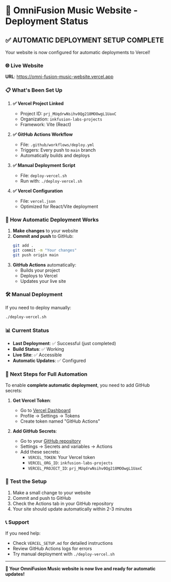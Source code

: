 # 🚀 OmniFusion Music Website - Deployment Status

## ✅ **AUTOMATIC DEPLOYMENT SETUP COMPLETE**

Your website is now configured for automatic deployments to Vercel!

### 🌐 **Live Website**
**URL**: https://omni-fusion-music-website.vercel.app

### 📋 **What's Been Set Up**

1. **✅ Vercel Project Linked**
   - Project ID: `prj_MUqdrwNsihv0Qg218MOOwgL1UaxC`
   - Organization: `inkfusion-labs-projects`
   - Framework: Vite (React)

2. **✅ GitHub Actions Workflow**
   - File: `.github/workflows/deploy.yml`
   - Triggers: Every push to `main` branch
   - Automatically builds and deploys

3. **✅ Manual Deployment Script**
   - File: `deploy-vercel.sh`
   - Run with: `./deploy-vercel.sh`

4. **✅ Vercel Configuration**
   - File: `vercel.json`
   - Optimized for React/Vite deployment

### 🔄 **How Automatic Deployment Works**

1. **Make changes** to your website
2. **Commit and push** to GitHub:
   ```bash
   git add .
   git commit -m "Your changes"
   git push origin main
   ```
3. **GitHub Actions** automatically:
   - Builds your project
   - Deploys to Vercel
   - Updates your live site

### 🛠 **Manual Deployment**

If you need to deploy manually:
```bash
./deploy-vercel.sh
```

### 📊 **Current Status**

- **Last Deployment**: ✅ Successful (just completed)
- **Build Status**: ✅ Working
- **Live Site**: ✅ Accessible
- **Automatic Updates**: ✅ Configured

### 🔧 **Next Steps for Full Automation**

To enable **complete automatic deployment**, you need to add GitHub secrets:

1. **Get Vercel Token**:
   - Go to [Vercel Dashboard](https://vercel.com/dashboard)
   - Profile → Settings → Tokens
   - Create token named "GitHub Actions"

2. **Add GitHub Secrets**:
   - Go to your [GitHub repository](https://github.com/inkFusionLabs/OmniFusionMusic-Website)
   - Settings → Secrets and variables → Actions
   - Add these secrets:
     - `VERCEL_TOKEN`: Your Vercel token
     - `VERCEL_ORG_ID`: `inkfusion-labs-projects`
     - `VERCEL_PROJECT_ID`: `prj_MUqdrwNsihv0Qg218MOOwgL1UaxC`

### 🎯 **Test the Setup**

1. Make a small change to your website
2. Commit and push to GitHub
3. Check the Actions tab in your GitHub repository
4. Your site should update automatically within 2-3 minutes

### 📞 **Support**

If you need help:
- Check `VERCEL_SETUP.md` for detailed instructions
- Review GitHub Actions logs for errors
- Try manual deployment with `./deploy-vercel.sh`

---

**🎉 Your OmniFusion Music website is now live and ready for automatic updates!** 